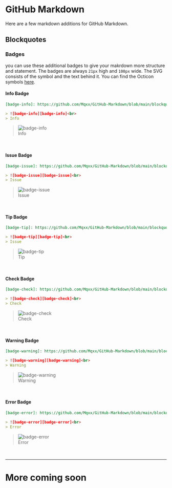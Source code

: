 # GitHub Markdown

Here are a few markdown additions for GitHub Markdown.

## Blockquotes

### Badges

you can use these additional badges to give your makrdown more structure and statement. The badges are always `21px` high and `100px` wide. The SVG consists of the symbol and the text behind it. You can find the Octicon symbols [here](https://primer.style/octicons/).

#### Info Badge

```markdown
[badge-info]: https://github.com/Mqxx/GitHub-Markdown/blob/main/blockquotes/badge/dark-theme/info.svg 'Info'

> ![badge-info][badge-info]<br>
> Info
```
[badge-info]: https://github.com/Mqxx/GitHub-Markdown/blob/main/blockquotes/badge/dark-theme/info.svg 'Info'

> ![badge-info][badge-info]<br>
> Info

<br>

#### Issue Badge

```markdown
[badge-issue]: https://github.com/Mqxx/GitHub-Markdown/blob/main/blockquotes/badge/dark-theme/issue.svg 'Issue'

> ![badge-issue][badge-issue]<br>
> Issue
```
[badge-issue]: https://github.com/Mqxx/GitHub-Markdown/blob/main/blockquotes/badge/dark-theme/issue.svg 'Issue'

> ![badge-issue][badge-issue]<br>
> Issue

<br>

#### Tip Badge

```markdown
[badge-tip]: https://github.com/Mqxx/GitHub-Markdown/blob/main/blockquotes/badge/dark-theme/tip.svg 'Tip'

> ![badge-tip][badge-tip]<br>
> Issue
```
[badge-tip]: https://github.com/Mqxx/GitHub-Markdown/blob/main/blockquotes/badge/dark-theme/tip.svg 'Tip'

> ![badge-tip][badge-tip]<br>
> Tip

<br>

#### Check Badge

```markdown
[badge-check]: https://github.com/Mqxx/GitHub-Markdown/blob/main/blockquotes/badge/dark-theme/check.svg 'Check'

> ![badge-check][badge-check]<br>
> Check
```
[badge-check]: https://github.com/Mqxx/GitHub-Markdown/blob/main/blockquotes/badge/dark-theme/check.svg 'Check'

> ![badge-check][badge-check]<br>
> Check

<br>

#### Warning Badge

```markdown
[badge-warning]: https://github.com/Mqxx/GitHub-Markdown/blob/main/blockquotes/badge/dark-theme/warning.svg 'Warning'

> ![badge-warning][badge-warning]<br>
> Warning
```
[badge-warning]: https://github.com/Mqxx/GitHub-Markdown/blob/main/blockquotes/badge/dark-theme/warning.svg 'Warning'

> ![badge-warning][badge-warning]<br>
> Warning

<br>

#### Error Badge

```markdown
[badge-error]: https://github.com/Mqxx/GitHub-Markdown/blob/main/blockquotes/badge/dark-theme/error.svg 'Error'

> ![badge-error][badge-error]<br>
> Error
```
[badge-error]: https://github.com/Mqxx/GitHub-Markdown/blob/main/blockquotes/badge/dark-theme/error.svg 'Error'

> ![badge-error][badge-error]<br>
> Error

<br>

---

# More coming soon
